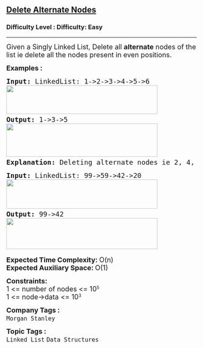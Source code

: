 <h2><a href="https://www.geeksforgeeks.org/problems/delete-alternate-nodes/1?page=1&category=Linked%20List&status=unsolved&sortBy=submissions">Delete Alternate Nodes</a></h2><h3>Difficulty Level : Difficulty: Easy</h3><hr><div class="problems_problem_content__Xm_eO"><p><span style="font-size: 18px;">Given a Singly Linked List, Delete all <strong>alternate</strong> nodes of the list ie delete all the nodes present in even positions.</span></p>
<p><span style="font-size: 18px;"><strong>Examples :</strong></span></p>
<pre><span style="font-size: 18px;"><strong>Input: </strong>LinkedList: 1-&gt;2-&gt;3-&gt;4-&gt;5-&gt;6<br><img src="https://media.geeksforgeeks.org/img-practice/prod/addEditProblem/700584/Web/Other/blobid0_1720609786.png" width="400" height="76"> <br><strong>Output: </strong>1-&gt;3-&gt;5<br><img src="https://media.geeksforgeeks.org/img-practice/prod/addEditProblem/700584/Web/Other/blobid1_1720609803.png" width="400" height="88"><strong>
Explanation: </strong>Deleting alternate nodes ie 2, 4, 6 results in the linked list with elements 1-&gt;3-&gt;5.</span>
</pre>
<pre><span style="font-size: 18px;"><strong>Input: </strong>LinkedList: 99-&gt;59-&gt;42-&gt;20<br><img src="https://media.geeksforgeeks.org/img-practice/prod/addEditProblem/700584/Web/Other/blobid2_1720609822.png" width="400" height="77"> <br><strong>Output: </strong>99-&gt;42<br><img src="https://media.geeksforgeeks.org/img-practice/prod/addEditProblem/700584/Web/Other/blobid3_1720609839.png" width="400" height="82"> </span></pre>
<p><span style="font-size: 18px;"><strong>Expected Time Complexity: </strong>O(n)<br><strong>Expected Auxiliary Space:&nbsp;</strong>O(1)</span></p>
<p><strong style="font-size: 18px;">Constraints:</strong><br style="font-size: 18px;"><span style="font-size: 18px;">1 &lt;= number of nodes &lt;= 10</span><sup>5</sup><br style="font-size: 18px;"><span style="font-size: 18px;">1 &lt;= node-&gt;data &lt;= 10</span><sup>3</sup></p></div><p><span style=font-size:18px><strong>Company Tags : </strong><br><code>Morgan Stanley</code>&nbsp;<br><p><span style=font-size:18px><strong>Topic Tags : </strong><br><code>Linked List</code>&nbsp;<code>Data Structures</code>&nbsp;